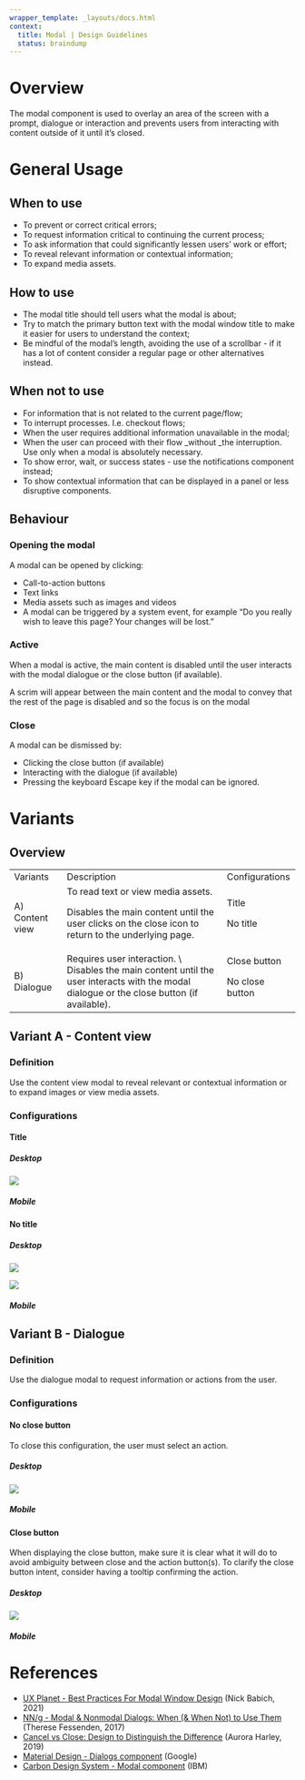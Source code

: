 ```yaml
---
wrapper_template: _layouts/docs.html
context:
  title: Modal | Design Guidelines
  status: braindump
---
```

# Overview

The modal component is used to overlay an area of the screen with a prompt, dialogue or interaction and prevents users from interacting with content outside of it until it’s closed. 

# General Usage

## When to use

* To prevent or correct critical errors;
* To request information critical to continuing the current process;
* To ask information that could significantly lessen users’ work or effort;
* To reveal relevant information or contextual information;
* To expand media assets.

## How to use

* The modal title should tell users what the modal is about;
* Try to match the primary button text with the modal window title to make it easier for users to understand the context;
* Be mindful of the modal’s length, avoiding the use of a scrollbar - if it has a lot of content consider a regular page or other alternatives instead.

## When not to use

* For information that is not related to the current page/flow;
* To interrupt processes. I.e. checkout flows;
* When the user requires additional information unavailable in the modal;
* When the user can proceed with their flow _without _the interruption. Use only when a modal is absolutely necessary.
* To show error, wait, or success states - use the notifications component instead;
* To show contextual information that can be displayed in a panel or less disruptive components.

## Behaviour

### Opening the modal

A modal can be opened by clicking:

* Call-to-action buttons
* Text links
* Media assets such as images and videos
* A modal can be triggered by a system event, for example “Do you really wish to leave this page? Your changes will be lost.”

### Active

When a modal is active, the main content is disabled until the user interacts with the modal dialogue or the close button (if available). 

A  scrim will appear between the main content and the modal to convey that the rest of the page is disabled and so the focus is on the modal

### Close

A modal can be dismissed by:

* Clicking the close button (if available)
* Interacting with the dialogue (if available)
* Pressing the keyboard Escape key if the modal can be ignored.

# Variants

## Overview

<table>
  <tr>
   <td>Variants
   </td>
   <td>Description
   </td>
   <td>Configurations
   </td>
  </tr>
  <tr>
   <td>A) Content view
   </td>
   <td>To read text or view media assets.
<p>
Disables the main content until the user clicks on the close icon to return to the underlying page.
   </td>
   <td>Title
<p>
No title
   </td>
  </tr>
  <tr>
   <td>B) Dialogue
   </td>
   <td>Requires user interaction. \
Disables the main content until the user interacts with the modal dialogue or the close button (if available).
   </td>
   <td>Close button
<p>
No close button
   </td>
  </tr>
</table>

## Variant A - Content view

### Definition

Use the content view modal to reveal relevant or contextual information or to expand images or view media assets.

### Configurations

#### Title

##### Desktop

![](/vanilla/templates/static/images/image5.png)

##### Mobile

#### No title

##### Desktop

![](/vanilla/templates/static/images/image2.png)

![](/vanilla/templates/static/images/variant-a-desk-2.png)

##### Mobile

## Variant B - Dialogue

### Definition

Use the dialogue modal to request information or actions from the user.

### Configurations

#### No close button

To close this configuration, the user must select an action. 

##### Desktop

![](/vanilla/templates/static/images/v-b-d-1.png)

##### Mobile

#### Close button

When displaying the close button, make sure it is clear what it will do to avoid ambiguity between close and the action button(s). To clarify the close button intent, consider having a tooltip confirming the action.

##### Desktop

![](/vanilla/templates/static/images/v-b-d-2.png)

##### Mobile

# References

* [UX Planet - Best Practices For Modal Window Design](https://uxplanet.org/best-practices-for-modal-window-design-627f7aba57f1) (Nick Babich, 2021)
* [NN/g - Modal & Nonmodal Dialogs: When (& When Not) to Use Them](https://www.nngroup.com/articles/modal-nonmodal-dialog/) (Therese Fessenden, 2017)
* [Cancel vs Close: Design to Distinguish the Difference](https://www.nngroup.com/articles/cancel-vs-close/) (Aurora Harley, 2019)
* [Material Design - Dialogs component](https://material.io/components/dialogs) (Google)
* [Carbon Design System - Modal component](https://www.carbondesignsystem.com/components/modal/usage/) (IBM)
